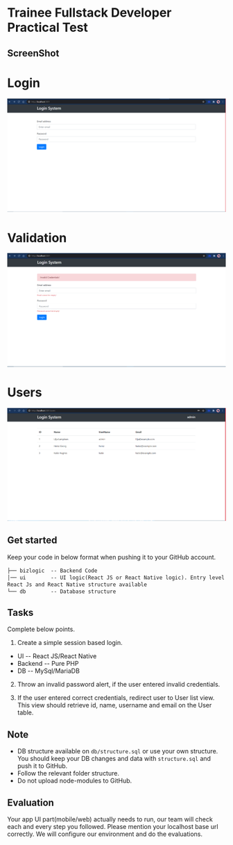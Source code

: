 Trainee Fullstack Developer Practical Test
============================
## ScreenShot 
# Login 
![Screenshot](Screenshot1.PNG)

# Validation 
![Screenshot](Screenshot3.PNG)

# Users 
![Screenshot](Screenshot2.PNG)

## Get started


Keep your code in below format when pushing it to your GitHub account.
```
├── bizlogic  -- Backend Code
│── ui        -- UI logic(React JS or React Native logic). Entry level React Js and React Native structure available
└── db        -- Database structure
```
## Tasks


Complete below points.

1. Create a simple session based login.
* UI      --  React JS/React Native
* Backend --  Pure PHP
* DB      --  MySql/MariaDB

2. Throw an invalid password alert, if the user entered invalid credentials.

3. If the user entered correct credentials, redirect user to User list view. This view should retrieve id, name, username and email on the User table.

## Note

* DB structure available on `db/structure.sql` or use your own structure. You should keep your DB changes and data with  `structure.sql` and push it to GitHub. 
* Follow the relevant folder structure.
* Do not upload node-modules to GitHub.


## Evaluation 

Your app UI part(mobile/web) actually needs to run, our team will check each and every step you followed. Please mention your localhost base url correctly.
We will configure our environment and do the evaluations.

